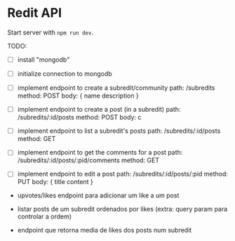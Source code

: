 # Redit API

Start server with `npm run dev`.

TODO:

- [ ] install "mongodb"
- [ ] initialize connection to mongodb

- [ ] implement endpoint to create a subredit/community
      path: /subredits
      method: POST
      body: {
      name
      description
      }

- [ ] implement endpoint to create a post (in a subredit)
      path: /subredits/:id/posts
      method: POST
      body: c

- [ ] implement endpoint to list a subredit's posts
      path: /subredits/:id/posts
      method: GET

- [ ] implement endpoint to get the comments for a post
      path: /subredits/:id/posts/:pid/comments
      method: GET

- [ ] implement endpoint to edit a post
      path: /subredits/:id/posts/:pid
      method: PUT
      body: {
      title
      content
      }

- upvotes/likes
  endpoint para adicionar um like a um post

- listar posts de um subredit ordenados por likes
  (extra: query param para controlar a ordem)

- endpoint que retorna media de likes dos posts num subredit
